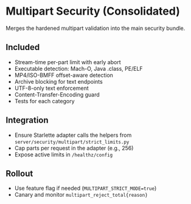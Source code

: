 # Multipart Security (Consolidated)

Merges the hardened multipart validation into the main security bundle.

## Included
- Stream-time per-part limit with early abort
- Executable detection: Mach-O, Java .class, PE/ELF
- MP4/ISO-BMFF offset-aware detection
- Archive blocking for text endpoints
- UTF-8-only text enforcement
- Content-Transfer-Encoding guard
- Tests for each category

## Integration
- Ensure Starlette adapter calls the helpers from `server/security/multipart/strict_limits.py`
- Cap parts per request in the adapter (e.g., 256)
- Expose active limits in `/healthz/config`

## Rollout
- Use feature flag if needed (`MULTIPART_STRICT_MODE=true`)
- Canary and monitor `multipart_reject_total{reason}`
